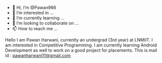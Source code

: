 - 👋 Hi, I’m @Pawan966
- 👀 I’m interested in ...
- 🌱 I’m currently learning ...
- 💞️ I’m looking to collaborate on ...
- 📫 How to reach me ...

<!---
Pawan966/Pawan966 is a ✨ special ✨ repository because its `README.md` (this file) appears on your GitHub profile.
You can click the Preview link to take a look at your changes.
--->
Hello I am Pawan Harwani, currently an undergrad (3rd year) at LNMIIT.
I am interested in Competitive Programming.
I am currently learning Android Development as well to work on a good project for placements.
This is mail id : pawanharwani11@gmail.com

